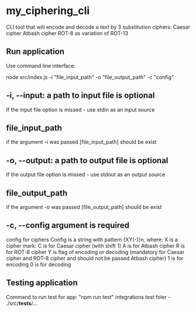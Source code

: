 # my_ciphering_cli

CLI tool that will encode and decode a text by 3 substitution ciphers:
Caesar cipher
Atbash cipher
ROT-8 as variation of ROT-13

## Run application

Use command line interface:

node src/index.js -i "file_input_path" -o "file_output_path" -c "config"

## -i, --input: a path to input file is optional

If the input file option is missed - use stdin as an input source

## file_input_path

if the argument -i was passed [file_input_path] should be exist

## -o, --output: a path to output file is optional

If the output file option is missed - use stdout as an output source

## file_output_path

if the argument -o was passed [file_output_path] should be exist

## -c, --config argument is required

config for ciphers Config is a string with pattern {XY(-)}n, where:
X is a cipher mark:
C is for Caesar cipher (with shift 1)
A is for Atbash cipher
R is for ROT-8 cipher
Y is flag of encoding or decoding (mandatory for Caesar cipher and ROT-8 cipher and should not be passed Atbash cipher)
1 is for encoding
0 is for decoding

## Testing application

Command to run test for app: "npm run test"
integrations test foler - ./src/__tests__/...
